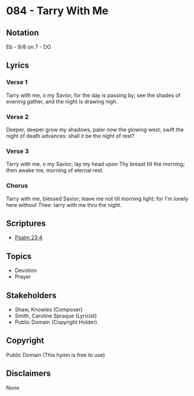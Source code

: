 # 084 - Tarry With Me

## Notation

Eb - 9/8 on 7 - DO

## Lyrics

### Verse 1

Tarry with me, o my Savior, for the day is passing by; see the shades of evening gather, and the night is drawing nigh.

### Verse 2

Deeper, deeper grow my shadows, paler now the glowing west; swift the night of death advances: shall it be the night of rest?

### Verse 3

Tarry with me, o my Savior; lay my head upon Thy breast till the morning; then awake me, morning of eternal rest.

### Chorus

Tarry with me, blessed Savior; leave me not till morning light; for I'm lonely here without Thee: tarry with me thru the night.


## Scriptures

- [Psalm 23:4](https://www.biblegateway.com/passage/?search=Psalm%2023%3A4)

## Topics

- Devotion
- Prayer

## Stakeholders

- Shaw, Knowles (Composer)
- Smith, Caroline Spraque (Lyricist)
- Public Domain (Copyright Holder)

## Copyright

Public Domain
(This hymn is free to use)

## Disclaimers

None

